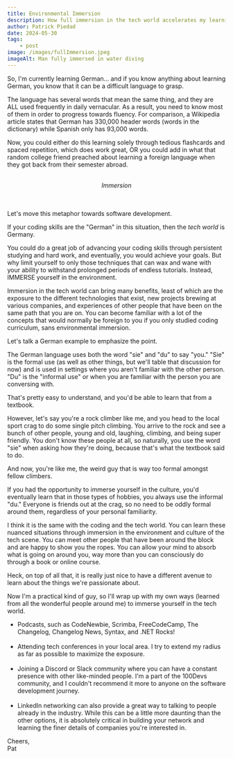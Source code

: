 ```yaml
---
title: Environmental Immersion
description: How full immersion in the tech world accelerates my learning.
author: Patrick Piedad
date: 2024-05-30
tags:
    - post
image: /images/fullImmersion.jpeg
imageAlt: Man fully immersed in water diving
---
```


So, I'm currently learning German... and if you know anything about learning German, you know that it can be a difficult language to grasp.

The language has several words that mean the same thing, and they are ALL used frequently in daily vernacular. As a result, you need to know most of them in order to progress towards fluency. For comparison, a Wikipedia article states that German has 330,000 header words (words in the dictionary) while Spanish only has 93,000 words.

Now, you could either do this learning solely through tedious flashcards and spaced repetition, which does work great, OR you could add in what that random college friend preached about learning a foreign language when they got back from their semester abroad.
<br><br>

<center>
<i>Immersion</i>
</center>
<br><br>

Let's move this metaphor towards software development.

If your coding skills are the "German" in this situation, then the <i>tech world</i> is Germany.

You could do a great job of advancing your coding skills through persistent studying and hard work, and eventually, you would achieve your goals. But why limit yourself to only those techniques that can wax and wane with your ability to withstand prolonged periods of endless tutorials. Instead, IMMERSE yourself in the environment.

Immersion in the tech world can bring many benefits, least of which are the exposure to the different technologies that exist, new projects brewing at various companies, and experiences of other people that have been on the same path that you are on. You can become familiar with a lot of the concepts that would normally be foreign to you if you only studied coding curriculum, sans environmental immersion.

Let's talk a German example to emphasize the point.

The German language uses both the word "sie" and "du" to say "you." "Sie" is the formal use (as well as other things, but we'll table that discussion for now) and is used in settings where you aren't familiar with the other person. "Du" is the "informal use" or when you are familiar with the person you are conversing with.

That's pretty easy to understand, and you'd be able to learn that from a textbook.

However, let's say you're a rock climber like me, and you head to the local sport crag to do some single pitch climbing. You arrive to the rock and see a bunch of other people, young and old, laughing, climbing, and being super friendly. You don't know these people at all, so naturally, you use the word "sie" when asking how they're doing, because that's what the textbook said to do.

And now, you're like me, the weird guy that is way too formal amongst fellow climbers.

If you had the opportunity to immerse yourself in the culture, you'd eventually learn that in those types of hobbies, you always use the informal "du." Everyone is friends out at the crag, so no need to be oddly formal around them, regardless of your personal familiarity.

I think it is the same with the coding and the tech world. You can learn these nuanced situations through immersion in the environment and culture of the tech scene. You can meet other people that have been around the block and are happy to show you the ropes. You can allow your mind to absorb what is going on around you, way more than you can consciously do through a book or online course.

Heck, on top of all that, it is really just nice to have a different avenue to learn about the things we're passionate about.

Now I'm a practical kind of guy, so I'll wrap up with my own ways (learned from all the wonderful people around me) to immerse yourself in the tech world.

<ul>
<li> Podcasts, such as CodeNewbie, Scrimba, FreeCodeCamp, The Changelog, Changelog News, Syntax, and .NET Rocks!</li>
<br>
<li> Attending tech conferences in your local area. I try to extend my radius as far as possible to maximize the exposure.</li>
<br>
<li> Joining a Discord or Slack community where you can have a constant presence with other like-minded people. I'm a part of the 100Devs community, and I couldn't recommend it more to anyone on the software development journey.</li>
<br>
<li> LinkedIn networking can also provide a great way to talking to people already in the industry. While this can be a little more daunting than the other options, it is absolutely critical in building your network and learning the finer details of companies you're interested in. </li>
</ul>

Cheers,
<br>
Pat
